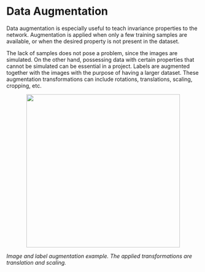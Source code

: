 # Data Augmentation

Data augmentation is especially useful to teach invariance properties to the network. Augmentation is applied when only a few training samples are available, or when the desired property is not present in the dataset.

The lack of samples does not pose a problem, since the images are simulated. On the other hand, possessing data with certain properties that cannot be simulated can be essential in a project. Labels are augmented together with the images with the purpose of having a larger dataset. These augmentation transformations can include rotations, translations, scaling, cropping, etc.

<p align="center">
<img src="https://github.com/aritzLizoain/Image-segmentation/blob/master/Images/Example_Images/Augmentation.png" width="400"/>
</p>

*Image and label augmentation example. The applied transformations are translation and scaling.*


